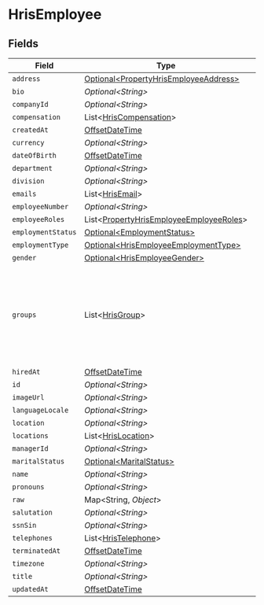 # HrisEmployee


## Fields

| Field                                                                                                                                           | Type                                                                                                                                            | Required                                                                                                                                        | Description                                                                                                                                     |
| ----------------------------------------------------------------------------------------------------------------------------------------------- | ----------------------------------------------------------------------------------------------------------------------------------------------- | ----------------------------------------------------------------------------------------------------------------------------------------------- | ----------------------------------------------------------------------------------------------------------------------------------------------- |
| `address`                                                                                                                                       | [Optional\<PropertyHrisEmployeeAddress>](../../models/shared/PropertyHrisEmployeeAddress.md)                                                    | :heavy_minus_sign:                                                                                                                              | N/A                                                                                                                                             |
| `bio`                                                                                                                                           | *Optional\<String>*                                                                                                                             | :heavy_minus_sign:                                                                                                                              | N/A                                                                                                                                             |
| `companyId`                                                                                                                                     | *Optional\<String>*                                                                                                                             | :heavy_minus_sign:                                                                                                                              | N/A                                                                                                                                             |
| `compensation`                                                                                                                                  | List\<[HrisCompensation](../../models/shared/HrisCompensation.md)>                                                                              | :heavy_minus_sign:                                                                                                                              | N/A                                                                                                                                             |
| `createdAt`                                                                                                                                     | [OffsetDateTime](https://docs.oracle.com/javase/8/docs/api/java/time/OffsetDateTime.html)                                                       | :heavy_minus_sign:                                                                                                                              | N/A                                                                                                                                             |
| `currency`                                                                                                                                      | *Optional\<String>*                                                                                                                             | :heavy_minus_sign:                                                                                                                              | N/A                                                                                                                                             |
| `dateOfBirth`                                                                                                                                   | [OffsetDateTime](https://docs.oracle.com/javase/8/docs/api/java/time/OffsetDateTime.html)                                                       | :heavy_minus_sign:                                                                                                                              | N/A                                                                                                                                             |
| `department`                                                                                                                                    | *Optional\<String>*                                                                                                                             | :heavy_minus_sign:                                                                                                                              | N/A                                                                                                                                             |
| `division`                                                                                                                                      | *Optional\<String>*                                                                                                                             | :heavy_minus_sign:                                                                                                                              | N/A                                                                                                                                             |
| `emails`                                                                                                                                        | List\<[HrisEmail](../../models/shared/HrisEmail.md)>                                                                                            | :heavy_minus_sign:                                                                                                                              | N/A                                                                                                                                             |
| `employeeNumber`                                                                                                                                | *Optional\<String>*                                                                                                                             | :heavy_minus_sign:                                                                                                                              | N/A                                                                                                                                             |
| `employeeRoles`                                                                                                                                 | List\<[PropertyHrisEmployeeEmployeeRoles](../../models/shared/PropertyHrisEmployeeEmployeeRoles.md)>                                            | :heavy_minus_sign:                                                                                                                              | N/A                                                                                                                                             |
| `employmentStatus`                                                                                                                              | [Optional\<EmploymentStatus>](../../models/shared/EmploymentStatus.md)                                                                          | :heavy_minus_sign:                                                                                                                              | N/A                                                                                                                                             |
| `employmentType`                                                                                                                                | [Optional\<HrisEmployeeEmploymentType>](../../models/shared/HrisEmployeeEmploymentType.md)                                                      | :heavy_minus_sign:                                                                                                                              | N/A                                                                                                                                             |
| `gender`                                                                                                                                        | [Optional\<HrisEmployeeGender>](../../models/shared/HrisEmployeeGender.md)                                                                      | :heavy_minus_sign:                                                                                                                              | N/A                                                                                                                                             |
| `groups`                                                                                                                                        | List\<[HrisGroup](../../models/shared/HrisGroup.md)>                                                                                            | :heavy_minus_sign:                                                                                                                              | Which groups/teams/units that this employee/user belongs to.  May not have all of the Group fields present, but should have id, name, or email. |
| `hiredAt`                                                                                                                                       | [OffsetDateTime](https://docs.oracle.com/javase/8/docs/api/java/time/OffsetDateTime.html)                                                       | :heavy_minus_sign:                                                                                                                              | N/A                                                                                                                                             |
| `id`                                                                                                                                            | *Optional\<String>*                                                                                                                             | :heavy_minus_sign:                                                                                                                              | N/A                                                                                                                                             |
| `imageUrl`                                                                                                                                      | *Optional\<String>*                                                                                                                             | :heavy_minus_sign:                                                                                                                              | N/A                                                                                                                                             |
| `languageLocale`                                                                                                                                | *Optional\<String>*                                                                                                                             | :heavy_minus_sign:                                                                                                                              | N/A                                                                                                                                             |
| `location`                                                                                                                                      | *Optional\<String>*                                                                                                                             | :heavy_minus_sign:                                                                                                                              | N/A                                                                                                                                             |
| `locations`                                                                                                                                     | List\<[HrisLocation](../../models/shared/HrisLocation.md)>                                                                                      | :heavy_minus_sign:                                                                                                                              | N/A                                                                                                                                             |
| `managerId`                                                                                                                                     | *Optional\<String>*                                                                                                                             | :heavy_minus_sign:                                                                                                                              | N/A                                                                                                                                             |
| `maritalStatus`                                                                                                                                 | [Optional\<MaritalStatus>](../../models/shared/MaritalStatus.md)                                                                                | :heavy_minus_sign:                                                                                                                              | N/A                                                                                                                                             |
| `name`                                                                                                                                          | *Optional\<String>*                                                                                                                             | :heavy_minus_sign:                                                                                                                              | N/A                                                                                                                                             |
| `pronouns`                                                                                                                                      | *Optional\<String>*                                                                                                                             | :heavy_minus_sign:                                                                                                                              | N/A                                                                                                                                             |
| `raw`                                                                                                                                           | Map\<String, *Object*>                                                                                                                          | :heavy_minus_sign:                                                                                                                              | N/A                                                                                                                                             |
| `salutation`                                                                                                                                    | *Optional\<String>*                                                                                                                             | :heavy_minus_sign:                                                                                                                              | N/A                                                                                                                                             |
| `ssnSin`                                                                                                                                        | *Optional\<String>*                                                                                                                             | :heavy_minus_sign:                                                                                                                              | N/A                                                                                                                                             |
| `telephones`                                                                                                                                    | List\<[HrisTelephone](../../models/shared/HrisTelephone.md)>                                                                                    | :heavy_minus_sign:                                                                                                                              | N/A                                                                                                                                             |
| `terminatedAt`                                                                                                                                  | [OffsetDateTime](https://docs.oracle.com/javase/8/docs/api/java/time/OffsetDateTime.html)                                                       | :heavy_minus_sign:                                                                                                                              | N/A                                                                                                                                             |
| `timezone`                                                                                                                                      | *Optional\<String>*                                                                                                                             | :heavy_minus_sign:                                                                                                                              | N/A                                                                                                                                             |
| `title`                                                                                                                                         | *Optional\<String>*                                                                                                                             | :heavy_minus_sign:                                                                                                                              | N/A                                                                                                                                             |
| `updatedAt`                                                                                                                                     | [OffsetDateTime](https://docs.oracle.com/javase/8/docs/api/java/time/OffsetDateTime.html)                                                       | :heavy_minus_sign:                                                                                                                              | N/A                                                                                                                                             |